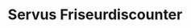 ---
title: "Servus Friseurdiscounter"
url: /klagenfurt-am-woerthersee/servus-friseurdiscounter/
shop: Friseurbedarf
---